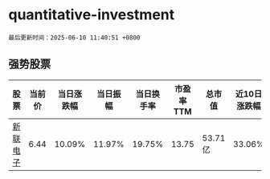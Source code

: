 # quantitative-investment

`最后更新时间：2025-06-10 11:40:51 +0800`

## 强势股票

|股票|当前价|当日涨跌幅|当日振幅|当日换手率|市盈率TTM|总市值|近10日涨跌幅|
|----|----|----|----|----|----|----|----|
|[新联电子](https://xueqiu.com/S/SZ002546)|6.44|10.09%|11.97%|19.75%|13.75|53.71亿|33.06%|
